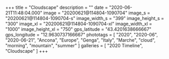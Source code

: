+++
title = "Cloudscape"
description = ""
date = "2020-06-21T11:48:04.000"
image = "20200621@114804-1090704"
image_s = "20200621@114804-1090704-s"
image_width_s = "399"
image_height_s = "300"
image_xl = "20200621@114804-1090704-xl"
image_width_xl = "1000"
image_height_xl = "750"
gps_latitude = "43.4201638666667"
gps_longitude = "12.9630737166667"
phototags = [ "2020", "2020-06", "2020-06-21", "Ancona", "Europe", "Genga", "Italy", "Marche", "cloud", "morning", "mountain", "summer" ]
galleries = [ "2020 Timeline", "Cloudscape" ]
+++
